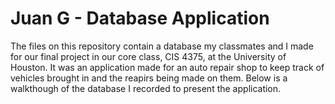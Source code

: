 # Juan G - Database Application

The files on this repository contain a database my classmates and I made for our final project in our core class, CIS 4375, at the University of Houston.
It was an application made for an auto repair shop to keep track of vehicles brought in and the reapirs being made on them.
Below is a walkthough of the database I recorded to present the application.
